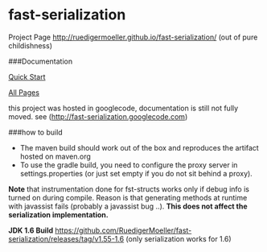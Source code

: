 fast-serialization
==================


Project Page http://ruedigermoeller.github.io/fast-serialization/  (out of pure childishness)

###Documentation

[Quick Start](https://github.com/RuedigerMoeller/fast-serialization/wiki/Serialization)

[All Pages](https://github.com/RuedigerMoeller/fast-serialization/wiki)

this project was hosted in googlecode, documentation is still not fully moved. see (http://fast-serialization.googlecode.com)

###how to build 

* The maven build should work out of the box and reproduces the artifact hosted on maven.org
* To use the gradle build, you need to configure the proxy server in settings.properties (or just set empty if you do not sit behind a proxy).

<b>Note</b> that instrumentation done for fst-structs works only if debug info is turned on during compile. Reason is that generating methods at runtime with javassist fails (probably a javassist bug ..). 
<b>This does not affect the serialization implementation. </b>

<b>JDK 1.6 Build</b>
https://github.com/RuedigerMoeller/fast-serialization/releases/tag/v1.55-1.6
(only serialization works for 1.6)
